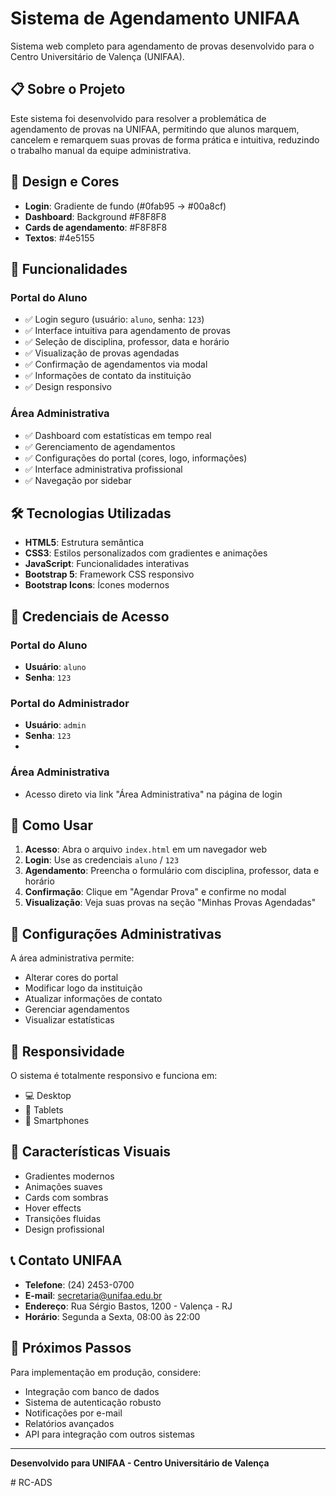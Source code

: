 # Sistema de Agendamento UNIFAA

Sistema web completo para agendamento de provas desenvolvido para o Centro Universitário de Valença (UNIFAA).

## 📋 Sobre o Projeto

Este sistema foi desenvolvido para resolver a problemática de agendamento de provas na UNIFAA, permitindo que alunos marquem, cancelem e remarquem suas provas de forma prática e intuitiva, reduzindo o trabalho manual da equipe administrativa.

## 🎨 Design e Cores

- **Login**: Gradiente de fundo (#0fab95 → #00a8cf)
- **Dashboard**: Background #F8F8F8
- **Cards de agendamento**: #F8F8F8
- **Textos**: #4e5155

## 🚀 Funcionalidades

### Portal do Aluno
- ✅ Login seguro (usuário: `aluno`, senha: `123`)
- ✅ Interface intuitiva para agendamento de provas
- ✅ Seleção de disciplina, professor, data e horário
- ✅ Visualização de provas agendadas
- ✅ Confirmação de agendamentos via modal
- ✅ Informações de contato da instituição
- ✅ Design responsivo

### Área Administrativa
- ✅ Dashboard com estatísticas em tempo real
- ✅ Gerenciamento de agendamentos
- ✅ Configurações do portal (cores, logo, informações)
- ✅ Interface administrativa profissional
- ✅ Navegação por sidebar

## 🛠️ Tecnologias Utilizadas

- **HTML5**: Estrutura semântica
- **CSS3**: Estilos personalizados com gradientes e animações
- **JavaScript**: Funcionalidades interativas
- **Bootstrap 5**: Framework CSS responsivo
- **Bootstrap Icons**: Ícones modernos


## 🔐 Credenciais de Acesso

### Portal do Aluno
- **Usuário**: `aluno`
- **Senha**: `123`

### Portal do Administrador
- **Usuário**: `admin`
- **Senha**: `123`
- 
### Área Administrativa
- Acesso direto via link "Área Administrativa" na página de login

## 🎯 Como Usar

1. **Acesso**: Abra o arquivo `index.html` em um navegador web
2. **Login**: Use as credenciais `aluno` / `123`
3. **Agendamento**: Preencha o formulário com disciplina, professor, data e horário
4. **Confirmação**: Clique em "Agendar Prova" e confirme no modal
5. **Visualização**: Veja suas provas na seção "Minhas Provas Agendadas"

## 🔧 Configurações Administrativas

A área administrativa permite:
- Alterar cores do portal
- Modificar logo da instituição
- Atualizar informações de contato
- Gerenciar agendamentos
- Visualizar estatísticas

## 📱 Responsividade

O sistema é totalmente responsivo e funciona em:
- 💻 Desktop
- 📱 Tablets
- 📱 Smartphones

## 🎨 Características Visuais

- Gradientes modernos
- Animações suaves
- Cards com sombras
- Hover effects
- Transições fluidas
- Design profissional

## 📞 Contato UNIFAA

- **Telefone**: (24) 2453-0700
- **E-mail**: secretaria@unifaa.edu.br
- **Endereço**: Rua Sérgio Bastos, 1200 - Valença - RJ
- **Horário**: Segunda a Sexta, 08:00 às 22:00

## 🚀 Próximos Passos

Para implementação em produção, considere:
- Integração com banco de dados
- Sistema de autenticação robusto
- Notificações por e-mail
- Relatórios avançados
- API para integração com outros sistemas

---

**Desenvolvido para UNIFAA - Centro Universitário de Valença**

#   R C - A D S 
 
 